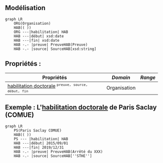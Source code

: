 ## Modélisation

```mermaid
graph LR
    ORG(Organisation) 
    HAB(( ))
    ORG ---|habilitation| HAB
    HAB ---|début| xsd:date
    HAB ---|fin| xsd:date
    HAB -.- |preuve| PreuveHAB(Preuve)
    HAB -.- |source| SourceHAB[xsd:string]
```

## Propriétés :


| **Propriétés** | ***Domain*** | ***Range*** |
| --- | --- | --- |
| [habilitation doctorale](Propriétés/habilitation%20doctorale.md) <sup>`preuve, source, début, fin`</sup> | Organisation |  |


## Exemple : L'[habilitation doctorale](Propriétés/habilitation%20doctorale.md) de Paris Saclay (COMUE)

```mermaid
graph LR
    PS(Paris Saclay COMUE) 
    HAB(( ))
    PS --- |habilitation| HAB
    HAB ---|début| 2015/09/01
    HAB ---|fin| 2019/12/31
    HAB -.- |preuve| PreuveHAB(Arrêté du XXX)
    HAB -.- |source| SourceHAB[''STHE'']
```